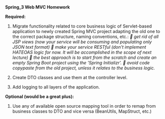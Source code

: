 **Spring_3 Web MVC Homework**

**Required:**
1. Migrate functionality related to core business logic of Servlet-based application to newly created Spring MVC 
project adapting the old one to the correct package structure, naming conventions, etc.:
      _	get rid of all JSP views (now your service will be consuming and populating only JSON text format)
      	make your service RESTful (don't implement HATEOAS logic for now. It will be accomplished in the scope of 
next lecture)
      	the best approach is to start from the scratch and create an empty Spring Boot project using the 
'Spring Initializr'.
      	avoid code copypaste from the old project, unless it relates to the business logic._

2. Create DTO classes and use them at the controller level.
3. Add logging to all layers of the application.

**Optional (would be a great plus):**
1. Use any of available open source mapping tool in order to remap from business classes to DTO and vice versa 
(BeanUtils, MapStruct, etc.)
